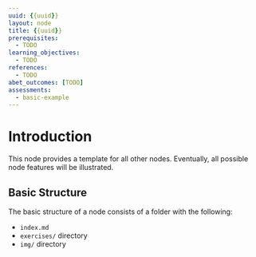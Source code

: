 ```yaml
---
uuid: {{uuid}}
layout: node
title: {{uuid}}
prerequisites:
  - TODO
learning_objectives:
  - TODO
references:
  - TODO
abet_outcomes: [TODO]
assessments:
  - basic-example
---
```


# Introduction

This node provides a template for all other nodes. Eventually, all
possible node features will be illustrated.

## Basic Structure

The basic structure of a node consists of a folder with
the following:

- `index.md`
- `exercises/` directory
- `img/` directory
